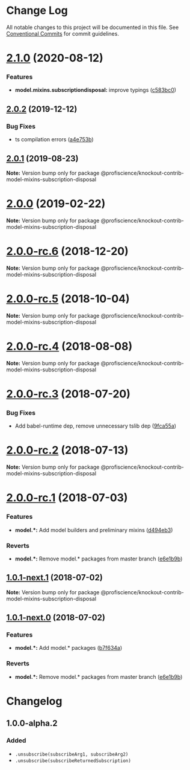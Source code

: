 # Change Log

All notable changes to this project will be documented in this file.
See [Conventional Commits](https://conventionalcommits.org) for commit guidelines.

# [2.1.0](https://github.com/Profiscience/knockout-contrib/compare/@profiscience/knockout-contrib-model-mixins-subscription-disposal@2.0.2...@profiscience/knockout-contrib-model-mixins-subscription-disposal@2.1.0) (2020-08-12)

### Features

- **model.mixins.subscriptiondisposal:** improve typings ([c583bc0](https://github.com/Profiscience/knockout-contrib/commit/c583bc08b71871eee45699242f682576a22c9b16))

## [2.0.2](https://github.com/Profiscience/knockout-contrib/compare/@profiscience/knockout-contrib-model-mixins-subscription-disposal@2.0.1...@profiscience/knockout-contrib-model-mixins-subscription-disposal@2.0.2) (2019-12-12)

### Bug Fixes

- ts compilation errors ([a4e753b](https://github.com/Profiscience/knockout-contrib/commit/a4e753b87265bd5bc2c184530596522a82806659))

## [2.0.1](https://github.com/Profiscience/knockout-contrib/compare/@profiscience/knockout-contrib-model-mixins-subscription-disposal@2.0.0...@profiscience/knockout-contrib-model-mixins-subscription-disposal@2.0.1) (2019-08-23)

**Note:** Version bump only for package @profiscience/knockout-contrib-model-mixins-subscription-disposal

# [2.0.0](https://github.com/Profiscience/knockout-contrib/compare/@profiscience/knockout-contrib-model-mixins-subscription-disposal@2.0.0-rc.6...@profiscience/knockout-contrib-model-mixins-subscription-disposal@2.0.0) (2019-02-22)

**Note:** Version bump only for package @profiscience/knockout-contrib-model-mixins-subscription-disposal

# [2.0.0-rc.6](https://github.com/Profiscience/knockout-contrib/compare/@profiscience/knockout-contrib-model-mixins-subscription-disposal@2.0.0-rc.5...@profiscience/knockout-contrib-model-mixins-subscription-disposal@2.0.0-rc.6) (2018-12-20)

**Note:** Version bump only for package @profiscience/knockout-contrib-model-mixins-subscription-disposal

<a name="2.0.0-rc.5"></a>

# [2.0.0-rc.5](https://github.com/Profiscience/knockout-contrib/compare/@profiscience/knockout-contrib-model-mixins-subscription-disposal@2.0.0-rc.4...@profiscience/knockout-contrib-model-mixins-subscription-disposal@2.0.0-rc.5) (2018-10-04)

**Note:** Version bump only for package @profiscience/knockout-contrib-model-mixins-subscription-disposal

<a name="2.0.0-rc.4"></a>

# [2.0.0-rc.4](https://github.com/Profiscience/knockout-contrib/compare/@profiscience/knockout-contrib-model-mixins-subscription-disposal@2.0.0-rc.3...@profiscience/knockout-contrib-model-mixins-subscription-disposal@2.0.0-rc.4) (2018-08-08)

**Note:** Version bump only for package @profiscience/knockout-contrib-model-mixins-subscription-disposal

<a name="2.0.0-rc.3"></a>

# [2.0.0-rc.3](https://github.com/Profiscience/knockout-contrib/compare/@profiscience/knockout-contrib-model-mixins-subscription-disposal@2.0.0-rc.2...@profiscience/knockout-contrib-model-mixins-subscription-disposal@2.0.0-rc.3) (2018-07-20)

### Bug Fixes

- Add babel-runtime dep, remove unnecessary tslib dep ([9fca55a](https://github.com/Profiscience/knockout-contrib/commit/9fca55a))

<a name="2.0.0-rc.2"></a>

# [2.0.0-rc.2](https://github.com/Profiscience/knockout-contrib/compare/@profiscience/knockout-contrib-model-mixins-subscription-disposal@2.0.0-rc.1...@profiscience/knockout-contrib-model-mixins-subscription-disposal@2.0.0-rc.2) (2018-07-13)

**Note:** Version bump only for package @profiscience/knockout-contrib-model-mixins-subscription-disposal

<a name="2.0.0-rc.1"></a>

# [2.0.0-rc.1](https://github.com/Profiscience/knockout-contrib/compare/@profiscience/knockout-contrib-model-mixins-subscription-disposal@1.0.0-alpha.9...@profiscience/knockout-contrib-model-mixins-subscription-disposal@2.0.0-rc.1) (2018-07-03)

### Features

- **model.\*:** Add model builders and preliminary mixins ([d494eb3](https://github.com/Profiscience/knockout-contrib/commit/d494eb3))

### Reverts

- **model.\*:** Remove model.\* packages from master branch ([e6e1b9b](https://github.com/Profiscience/knockout-contrib/commit/e6e1b9b))

<a name="1.0.1-next.1"></a>

## [1.0.1-next.1](https://github.com/Profiscience/knockout-contrib/compare/@profiscience/knockout-contrib-model-mixins-subscription-disposal@1.0.1-next.0...@profiscience/knockout-contrib-model-mixins-subscription-disposal@1.0.1-next.1) (2018-07-02)

**Note:** Version bump only for package @profiscience/knockout-contrib-model-mixins-subscription-disposal

<a name="1.0.1-next.0"></a>

## [1.0.1-next.0](https://github.com/Profiscience/knockout-contrib/compare/@profiscience/knockout-contrib-model-mixins-subscription-disposal@1.0.0-alpha.9...@profiscience/knockout-contrib-model-mixins-subscription-disposal@1.0.1-next.0) (2018-07-02)

### Features

- **model.\*:** Add model.\* packages ([b7f634a](https://github.com/Profiscience/knockout-contrib/commit/b7f634a))

### Reverts

- **model.\*:** Remove model.\* packages from master branch ([e6e1b9b](https://github.com/Profiscience/knockout-contrib/commit/e6e1b9b))

# Changelog

## 1.0.0-alpha.2

### Added

- `.unsubscribe(subscribeArg1, subscribeArg2)`
- `.unsubscribe(subscribeReturnedSubscription)`
